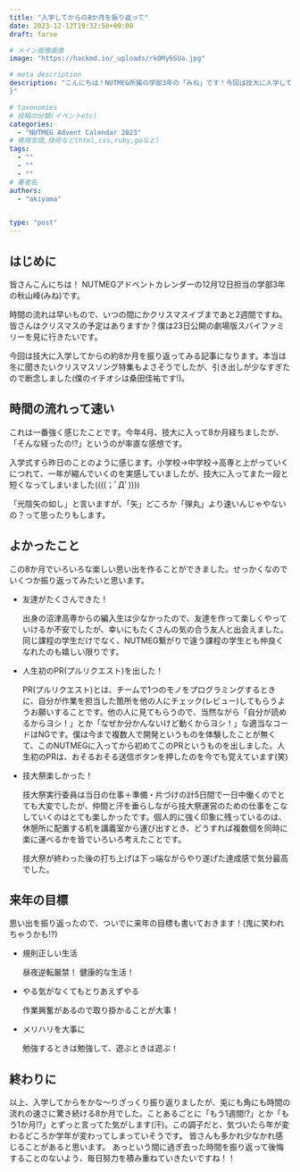 ```yaml
---
title: "入学してからの8か月を振り返って"
date: 2023-12-12T19:32:50+09:00
draft: farse

# メイン画像画像
image: "https://hackmd.io/_uploads/rk0My6SUa.jpg"

# meta description
description: "こんにちは！NUTMEG所属の学部3年の「みね」です！今回は技大に入学してからの約8か月をざっくり振り返ってみました！
}"

# taxonomies
# 投稿の分類(イベントetc)
categories:
  - "NUTMEG Advent Calendar 2023"
# 使用言語,技術など(html,css,ruby,goなど)
tags:
  - ""
  - ""
  - ""
# 著者名
authors:
  - "akiyama"


type: "post"
---
```

## はじめに

皆さんこんにちは！
NUTMEGアドベントカレンダーの12月12日担当の学部3年の秋山峰(みね)です。

時間の流れは早いもので、いつの間にかクリスマスイブまであと2週間ですね。皆さんはクリスマスの予定はありますか？僕は23日公開の劇場版スパイファミリーを見に行きたいです。

今回は技大に入学してからの約8か月を振り返ってみる記事になります。本当は冬に聞きたいクリスマスソング特集もよさそうでしたが、引き出しが少なすぎたので断念しました(僕のイチオシは桑田佳祐です!)。

## 時間の流れって速い

これは一番強く感じたことです。今年4月、技大に入って8か月経ちましたが、「そんな経ったの⁉」というのが率直な感想です。

入学式すら昨日のことのように感じます。小学校→中学校→高専と上がっていくにつれて、一年が縮んでいくのを実感していましたが、技大に入ってまた一段と短くなってしまいました((((；ﾟДﾟ))))

「光陰矢の如し」と言いますが、「矢」どころか「弾丸」より速いんじゃやないの？って思ったりもします。

## よかったこと

この8か月でいろいろな楽しい思い出を作ることができました。せっかくなのでいくつか振り返ってみたいと思います。

- 友達がたくさんできた！

  出身の沼津高専からの編入生は少なかったので、友達を作って楽しくやっていけるか不安でしたが、幸いにもたくさんの気の合う友人と出会えました。同じ課程の学生だけでなく、NUTMEG繋がりで違う課程の学生とも仲良くなれたのも嬉しい限りです。

- 人生初のPR(プルリクエスト)を出した！

  PR(プルリクエスト)とは、チームで1つのモノをプログラミングするときに、自分が作業を担当した箇所を他の人にチェック(レビュー)してもらうようお願いすることです。他の人に見てもらうので、当然ながら「自分が読めるからヨシ！」とか「なぜか分かんないけど動くからヨシ！」な適当なコードはNGです。僕は今まで複数人で開発というものを体験したことが無くて、このNUTMEGに入ってから初めてこのPRというものを出しました。人生初のPRは、おそるおそる送信ボタンを押したのを今でも覚えています(笑)

- 技大祭楽しかった！
  
  技大祭実行委員は当日の仕事＋準備・片づけの計5日間で一日中働くのでとても大変でしたが、仲間と汗を垂らしながら技大祭運営のための仕事をこなしていくのはとても楽しかったです。個人的に強く印象に残っているのは、休憩所に配置する机を講義室から運び出すとき、どうすれば複数個を同時に楽に運べるかを皆でいろいろ考えたことです。

  技大祭が終わった後の打ち上げは下っ端ながらやり遂げた達成感で気分最高でした。

## 来年の目標

思い出を振り返ったので、ついでに来年の目標も書いておきます！(鬼に笑われちゃうかも⁉)

- 規則正しい生活

  昼夜逆転厳禁！ 健康的な生活！

- やる気がなくてもとりあえずやる

  作業興奮があるので取り掛かることが大事！

- メリハリを大事に

  勉強するときは勉強して、遊ぶときは遊ぶ！

## 終わりに

以上、入学してからをかな～りざっくり振り返りましたが、兎にも角にも時間の流れの速さに驚き続ける8か月でした。ことあるごとに「もう1週間!?」とか「もう1か月!?」とずっと言ってた気がします(汗)。この調子だと、気づいたら年が変わるどころか学年が変わってしまっていそうです。
皆さんも多かれ少なかれ感じることがあると思います。
あっという間に過ぎ去った時間を振り返って後悔することのないよう、毎日努力を積み重ねていきたいですね！！
